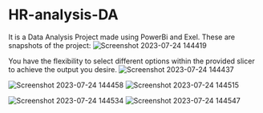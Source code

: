 # HR-analysis-DA
It is a Data Analysis Project made using PowerBi and Exel.
These are snapshots of the project:
![Screenshot 2023-07-24 144419](https://github.com/Shruti-666/HR-analysis-DA/assets/92461435/b2f52d91-f138-4dfd-96a5-fb7f3579a6c5)

You have the flexibility to select different options within the provided slicer to achieve the output you desire.
![Screenshot 2023-07-24 144437](https://github.com/Shruti-666/HR-analysis-DA/assets/92461435/c5a817ca-2ca8-46f1-99a5-9fa24558521d)

![Screenshot 2023-07-24 144458](https://github.com/Shruti-666/HR-analysis-DA/assets/92461435/41ddae92-4ad0-47dc-9645-0f4d39a44070)
![Screenshot 2023-07-24 144515](https://github.com/Shruti-666/HR-analysis-DA/assets/92461435/ed271ab9-bb39-4f1c-be23-b884a699316f)

![Screenshot 2023-07-24 144534](https://github.com/Shruti-666/HR-analysis-DA/assets/92461435/828bc26c-12ca-4187-a589-f01f87889caa)
![Screenshot 2023-07-24 144547](https://github.com/Shruti-666/HR-analysis-DA/assets/92461435/559ac1fb-135f-47b0-8ad4-292a2d53f405)
